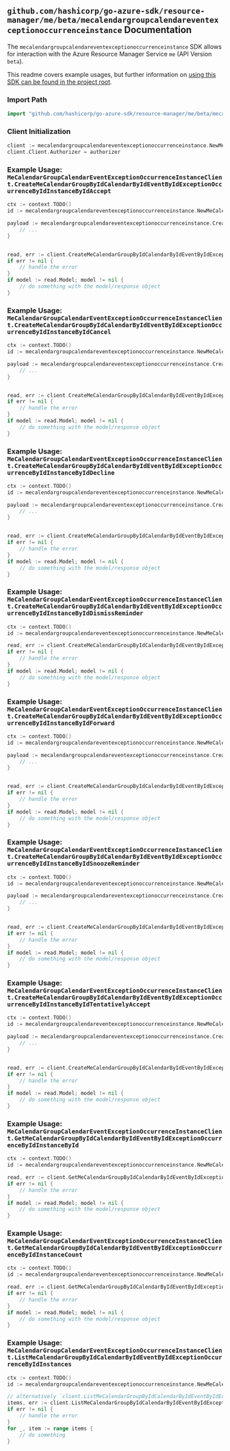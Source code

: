 
## `github.com/hashicorp/go-azure-sdk/resource-manager/me/beta/mecalendargroupcalendareventexceptionoccurrenceinstance` Documentation

The `mecalendargroupcalendareventexceptionoccurrenceinstance` SDK allows for interaction with the Azure Resource Manager Service `me` (API Version `beta`).

This readme covers example usages, but further information on [using this SDK can be found in the project root](https://github.com/hashicorp/go-azure-sdk/tree/main/docs).

### Import Path

```go
import "github.com/hashicorp/go-azure-sdk/resource-manager/me/beta/mecalendargroupcalendareventexceptionoccurrenceinstance"
```


### Client Initialization

```go
client := mecalendargroupcalendareventexceptionoccurrenceinstance.NewMeCalendarGroupCalendarEventExceptionOccurrenceInstanceClientWithBaseURI("https://management.azure.com")
client.Client.Authorizer = authorizer
```


### Example Usage: `MeCalendarGroupCalendarEventExceptionOccurrenceInstanceClient.CreateMeCalendarGroupByIdCalendarByIdEventByIdExceptionOccurrenceByIdInstanceByIdAccept`

```go
ctx := context.TODO()
id := mecalendargroupcalendareventexceptionoccurrenceinstance.NewMeCalendarGroupCalendarEventExceptionOccurrenceInstanceID("calendarGroupIdValue", "calendarIdValue", "eventIdValue", "eventId1Value", "eventId2Value")

payload := mecalendargroupcalendareventexceptionoccurrenceinstance.CreateMeCalendarGroupByIdCalendarByIdEventByIdExceptionOccurrenceByIdInstanceByIdAcceptRequest{
	// ...
}


read, err := client.CreateMeCalendarGroupByIdCalendarByIdEventByIdExceptionOccurrenceByIdInstanceByIdAccept(ctx, id, payload)
if err != nil {
	// handle the error
}
if model := read.Model; model != nil {
	// do something with the model/response object
}
```


### Example Usage: `MeCalendarGroupCalendarEventExceptionOccurrenceInstanceClient.CreateMeCalendarGroupByIdCalendarByIdEventByIdExceptionOccurrenceByIdInstanceByIdCancel`

```go
ctx := context.TODO()
id := mecalendargroupcalendareventexceptionoccurrenceinstance.NewMeCalendarGroupCalendarEventExceptionOccurrenceInstanceID("calendarGroupIdValue", "calendarIdValue", "eventIdValue", "eventId1Value", "eventId2Value")

payload := mecalendargroupcalendareventexceptionoccurrenceinstance.CreateMeCalendarGroupByIdCalendarByIdEventByIdExceptionOccurrenceByIdInstanceByIdCancelRequest{
	// ...
}


read, err := client.CreateMeCalendarGroupByIdCalendarByIdEventByIdExceptionOccurrenceByIdInstanceByIdCancel(ctx, id, payload)
if err != nil {
	// handle the error
}
if model := read.Model; model != nil {
	// do something with the model/response object
}
```


### Example Usage: `MeCalendarGroupCalendarEventExceptionOccurrenceInstanceClient.CreateMeCalendarGroupByIdCalendarByIdEventByIdExceptionOccurrenceByIdInstanceByIdDecline`

```go
ctx := context.TODO()
id := mecalendargroupcalendareventexceptionoccurrenceinstance.NewMeCalendarGroupCalendarEventExceptionOccurrenceInstanceID("calendarGroupIdValue", "calendarIdValue", "eventIdValue", "eventId1Value", "eventId2Value")

payload := mecalendargroupcalendareventexceptionoccurrenceinstance.CreateMeCalendarGroupByIdCalendarByIdEventByIdExceptionOccurrenceByIdInstanceByIdDeclineRequest{
	// ...
}


read, err := client.CreateMeCalendarGroupByIdCalendarByIdEventByIdExceptionOccurrenceByIdInstanceByIdDecline(ctx, id, payload)
if err != nil {
	// handle the error
}
if model := read.Model; model != nil {
	// do something with the model/response object
}
```


### Example Usage: `MeCalendarGroupCalendarEventExceptionOccurrenceInstanceClient.CreateMeCalendarGroupByIdCalendarByIdEventByIdExceptionOccurrenceByIdInstanceByIdDismissReminder`

```go
ctx := context.TODO()
id := mecalendargroupcalendareventexceptionoccurrenceinstance.NewMeCalendarGroupCalendarEventExceptionOccurrenceInstanceID("calendarGroupIdValue", "calendarIdValue", "eventIdValue", "eventId1Value", "eventId2Value")

read, err := client.CreateMeCalendarGroupByIdCalendarByIdEventByIdExceptionOccurrenceByIdInstanceByIdDismissReminder(ctx, id)
if err != nil {
	// handle the error
}
if model := read.Model; model != nil {
	// do something with the model/response object
}
```


### Example Usage: `MeCalendarGroupCalendarEventExceptionOccurrenceInstanceClient.CreateMeCalendarGroupByIdCalendarByIdEventByIdExceptionOccurrenceByIdInstanceByIdForward`

```go
ctx := context.TODO()
id := mecalendargroupcalendareventexceptionoccurrenceinstance.NewMeCalendarGroupCalendarEventExceptionOccurrenceInstanceID("calendarGroupIdValue", "calendarIdValue", "eventIdValue", "eventId1Value", "eventId2Value")

payload := mecalendargroupcalendareventexceptionoccurrenceinstance.CreateMeCalendarGroupByIdCalendarByIdEventByIdExceptionOccurrenceByIdInstanceByIdForwardRequest{
	// ...
}


read, err := client.CreateMeCalendarGroupByIdCalendarByIdEventByIdExceptionOccurrenceByIdInstanceByIdForward(ctx, id, payload)
if err != nil {
	// handle the error
}
if model := read.Model; model != nil {
	// do something with the model/response object
}
```


### Example Usage: `MeCalendarGroupCalendarEventExceptionOccurrenceInstanceClient.CreateMeCalendarGroupByIdCalendarByIdEventByIdExceptionOccurrenceByIdInstanceByIdSnoozeReminder`

```go
ctx := context.TODO()
id := mecalendargroupcalendareventexceptionoccurrenceinstance.NewMeCalendarGroupCalendarEventExceptionOccurrenceInstanceID("calendarGroupIdValue", "calendarIdValue", "eventIdValue", "eventId1Value", "eventId2Value")

payload := mecalendargroupcalendareventexceptionoccurrenceinstance.CreateMeCalendarGroupByIdCalendarByIdEventByIdExceptionOccurrenceByIdInstanceByIdSnoozeReminderRequest{
	// ...
}


read, err := client.CreateMeCalendarGroupByIdCalendarByIdEventByIdExceptionOccurrenceByIdInstanceByIdSnoozeReminder(ctx, id, payload)
if err != nil {
	// handle the error
}
if model := read.Model; model != nil {
	// do something with the model/response object
}
```


### Example Usage: `MeCalendarGroupCalendarEventExceptionOccurrenceInstanceClient.CreateMeCalendarGroupByIdCalendarByIdEventByIdExceptionOccurrenceByIdInstanceByIdTentativelyAccept`

```go
ctx := context.TODO()
id := mecalendargroupcalendareventexceptionoccurrenceinstance.NewMeCalendarGroupCalendarEventExceptionOccurrenceInstanceID("calendarGroupIdValue", "calendarIdValue", "eventIdValue", "eventId1Value", "eventId2Value")

payload := mecalendargroupcalendareventexceptionoccurrenceinstance.CreateMeCalendarGroupByIdCalendarByIdEventByIdExceptionOccurrenceByIdInstanceByIdTentativelyAcceptRequest{
	// ...
}


read, err := client.CreateMeCalendarGroupByIdCalendarByIdEventByIdExceptionOccurrenceByIdInstanceByIdTentativelyAccept(ctx, id, payload)
if err != nil {
	// handle the error
}
if model := read.Model; model != nil {
	// do something with the model/response object
}
```


### Example Usage: `MeCalendarGroupCalendarEventExceptionOccurrenceInstanceClient.GetMeCalendarGroupByIdCalendarByIdEventByIdExceptionOccurrenceByIdInstanceById`

```go
ctx := context.TODO()
id := mecalendargroupcalendareventexceptionoccurrenceinstance.NewMeCalendarGroupCalendarEventExceptionOccurrenceInstanceID("calendarGroupIdValue", "calendarIdValue", "eventIdValue", "eventId1Value", "eventId2Value")

read, err := client.GetMeCalendarGroupByIdCalendarByIdEventByIdExceptionOccurrenceByIdInstanceById(ctx, id)
if err != nil {
	// handle the error
}
if model := read.Model; model != nil {
	// do something with the model/response object
}
```


### Example Usage: `MeCalendarGroupCalendarEventExceptionOccurrenceInstanceClient.GetMeCalendarGroupByIdCalendarByIdEventByIdExceptionOccurrenceByIdInstanceCount`

```go
ctx := context.TODO()
id := mecalendargroupcalendareventexceptionoccurrenceinstance.NewMeCalendarGroupCalendarEventExceptionOccurrenceID("calendarGroupIdValue", "calendarIdValue", "eventIdValue", "eventId1Value")

read, err := client.GetMeCalendarGroupByIdCalendarByIdEventByIdExceptionOccurrenceByIdInstanceCount(ctx, id)
if err != nil {
	// handle the error
}
if model := read.Model; model != nil {
	// do something with the model/response object
}
```


### Example Usage: `MeCalendarGroupCalendarEventExceptionOccurrenceInstanceClient.ListMeCalendarGroupByIdCalendarByIdEventByIdExceptionOccurrenceByIdInstances`

```go
ctx := context.TODO()
id := mecalendargroupcalendareventexceptionoccurrenceinstance.NewMeCalendarGroupCalendarEventExceptionOccurrenceID("calendarGroupIdValue", "calendarIdValue", "eventIdValue", "eventId1Value")

// alternatively `client.ListMeCalendarGroupByIdCalendarByIdEventByIdExceptionOccurrenceByIdInstances(ctx, id)` can be used to do batched pagination
items, err := client.ListMeCalendarGroupByIdCalendarByIdEventByIdExceptionOccurrenceByIdInstancesComplete(ctx, id)
if err != nil {
	// handle the error
}
for _, item := range items {
	// do something
}
```

